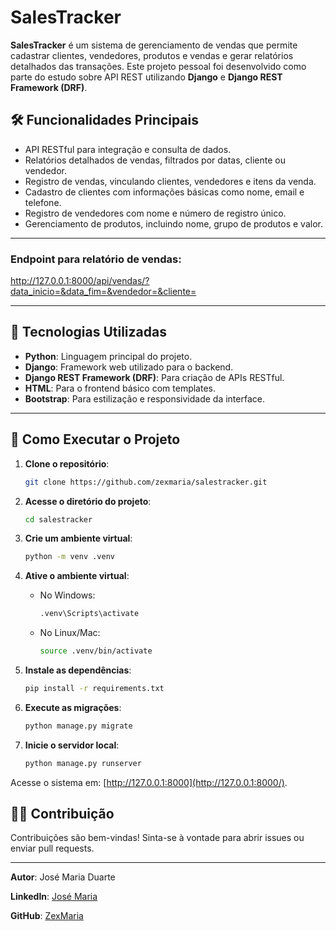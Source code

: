 # SalesTracker

**SalesTracker** é um sistema de gerenciamento de 
vendas que permite cadastrar clientes, vendedores, 
produtos e vendas e gerar relatórios detalhados 
das transações. Este projeto pessoal foi desenvolvido 
como parte do estudo sobre API REST utilizando
**Django** e **Django REST Framework (DRF)**.


## 🛠️ Funcionalidades Principais

- API RESTful para integração e consulta de dados.
- Relatórios detalhados de vendas, filtrados por datas, cliente ou vendedor.
- Registro de vendas, vinculando clientes, vendedores e itens da venda.
- Cadastro de clientes com informações básicas como nome, email e telefone.
- Registro de vendedores com nome e número de registro único.
- Gerenciamento de produtos, incluindo nome, grupo de produtos e valor.
***
### Endpoint para relatório de vendas:
http://127.0.0.1:8000/api/vendas/?data_inicio=&data_fim=&vendedor=&cliente=
***
## 🚀 Tecnologias Utilizadas

- **Python**: Linguagem principal do projeto.
- **Django**: Framework web utilizado para o backend.
- **Django REST Framework (DRF)**: Para criação de APIs RESTful.
- **HTML**: Para o frontend básico com templates.
- **Bootstrap**: Para estilização e responsividade da interface.
***
## 🔗 Como Executar o Projeto

1. **Clone o repositório**:
    
    ```bash
    git clone https://github.com/zexmaria/salestracker.git 
    ```
    
2. **Acesse o diretório do projeto**:
    
    ```bash
    cd salestracker 
    ```
    
3. **Crie um ambiente virtual**:
    
    ```bash
    python -m venv .venv
    ```
    
4. **Ative o ambiente virtual**:
    - No Windows:
        
        ```bash
        .venv\Scripts\activate 
        ```
        
    - No Linux/Mac:
        
        ```bash
        source .venv/bin/activate
        ```
        
5. **Instale as dependências**:
    
    ```bash
    pip install -r requirements.txt
    ```
    
6. **Execute as migrações**:
    
    ```bash
    python manage.py migrate
    ```
    
7. **Inicie o servidor local**:
    
    ```bash
    python manage.py runserver
    ```
    

Acesse o sistema em: [http://127.0.0.1:8000](http://127.0.0.1:8000/).

## 🧑‍💻 Contribuição

Contribuições são bem-vindas! Sinta-se à vontade para abrir issues ou enviar pull requests.

---

**Autor**: José Maria Duarte

**LinkedIn**: [José Maria](https://www.linkedin.com/in/zemariaduarte/)

**GitHub**: [ZexMaria](https://github.com/zexmaria)